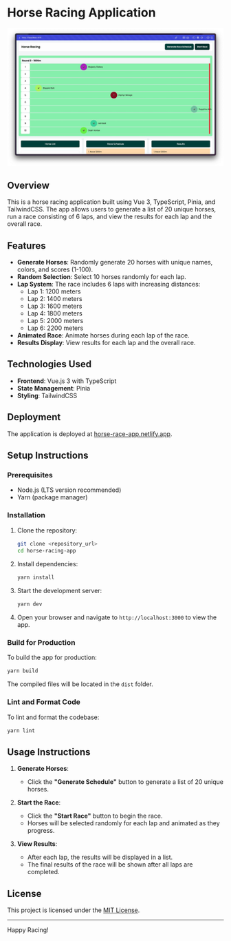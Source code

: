 # Horse Racing Application

![Screenshot](./public/readme-img.jpeg)

## Overview
This is a horse racing application built using Vue 3, TypeScript, Pinia, and TailwindCSS. The app allows users to generate a list of 20 unique horses, run a race consisting of 6 laps, and view the results for each lap and the overall race.



## Features
- **Generate Horses**: Randomly generate 20 horses with unique names, colors, and scores (1-100).
- **Random Selection**: Select 10 horses randomly for each lap.
- **Lap System**: The race includes 6 laps with increasing distances:
  - Lap 1: 1200 meters
  - Lap 2: 1400 meters
  - Lap 3: 1600 meters
  - Lap 4: 1800 meters
  - Lap 5: 2000 meters
  - Lap 6: 2200 meters
- **Animated Race**: Animate horses during each lap of the race.
- **Results Display**: View results for each lap and the overall race.

## Technologies Used
- **Frontend**: Vue.js 3 with TypeScript
- **State Management**: Pinia
- **Styling**: TailwindCSS

## Deployment

The application is deployed at [horse-race-app.netlify.app](https://horse-race-app.netlify.app/).

## Setup Instructions

### Prerequisites
- Node.js (LTS version recommended)
- Yarn (package manager)

### Installation
1. Clone the repository:
   ```bash
   git clone <repository_url>
   cd horse-racing-app
   ```

2. Install dependencies:
   ```bash
   yarn install
   ```

3. Start the development server:
   ```bash
   yarn dev
   ```

4. Open your browser and navigate to `http://localhost:3000` to view the app.

### Build for Production
To build the app for production:
```bash
yarn build
```
The compiled files will be located in the `dist` folder.

### Lint and Format Code
To lint and format the codebase:
```bash
yarn lint
```


## Usage Instructions
1. **Generate Horses**:
   - Click the **"Generate Schedule"** button to generate a list of 20 unique horses.

2. **Start the Race**:
   - Click the **"Start Race"** button to begin the race.
   - Horses will be selected randomly for each lap and animated as they progress.

3. **View Results**:
   - After each lap, the results will be displayed in a list.
   - The final results of the race will be shown after all laps are completed.


## License
This project is licensed under the [MIT License](LICENSE).

---

Happy Racing!

